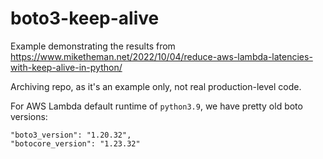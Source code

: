 # boto3-keep-alive

Example demonstrating the results from https://www.miketheman.net/2022/10/04/reduce-aws-lambda-latencies-with-keep-alive-in-python/

Archiving repo, as it's an example only, not real production-level code.

For AWS Lambda default runtime of `python3.9`, we have pretty old boto versions:

```
"boto3_version": "1.20.32",
"botocore_version": "1.23.32"
```
